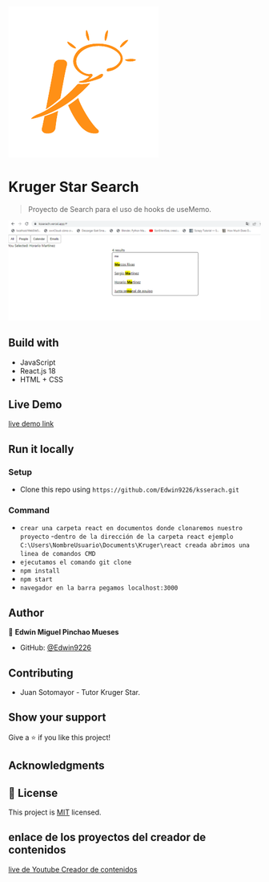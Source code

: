 <img src='./src/assets/kruger.png' with='50px' >

# Kruger Star Search

>Proyecto de Search  para el uso de hooks de useMemo.

<img src='./src/assets/playground.PNG' with='200px'>



## Build with

- JavaScript
- React.js 18
- HTML + CSS


## Live Demo

[live demo link](https://ksserach.vercel.app/)


## Run it locally

### Setup

- Clone this repo using `https://github.com/Edwin9226/ksserach.git` 

### Command
- `crear una carpeta react en documentos donde clonaremos nuestro proyecto`
-` dentro de la dirección de la carpeta react ejemplo C:\Users\NombreUsuario\Documents\Kruger\react creada abrimos una linea de comandos CMD `
- `ejecutamos el comando git clone `
- `npm install` 
- `npm start`
- `navegador en la barra pegamos localhost:3000`

## Author

👤 **Edwin Miguel Pinchao Mueses**

- GitHub: [@Edwin9226](https://github.com/Edwin9226)

##  Contributing
- Juan Sotomayor - Tutor Kruger Star.

## Show your support

Give a ⭐ if you like this project!

## Acknowledgments
## 📝 License

This project is [MIT](./MIT.md) licensed.

## enlace de los proyectos del creador de contenidos

[live de Youtube Creador de contenidos](https://www.youtube.com/watch?v=oT-feDPuJmk)
